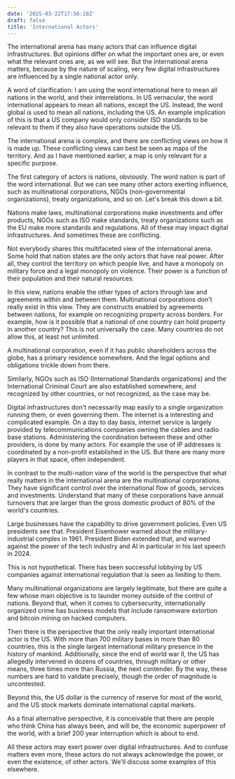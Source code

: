 ```yaml
---
date: '2025-03-22T17:56:28Z'
draft: false
title: 'International Actors'
---
```


The international arena has many actors that can influence digital infrastructures. But opinions differ on what the important ones are, or even what the relevant ones are, as we will see.
But the international arena matters, because 
by the nature of scaling, very few digital infrastructures are influenced by a single national actor only.

A word of clarification: I am using the word international here to mean all nations in the world, and their interrelations.
In US vernacular, the word international appears to mean all nations, except the US.
Instead, the word global is used to mean all nations, including the US.
An example implication of this is that a US company would only consider ISO standards to be relevant to them if they also have operations outside the US.

The international arena is complex, and there are conflicting views on how it is made up.
These conflicting views can best be seen as maps of the territory. And as I have mentioned earlier, a map is only relevant for a specific purpose.

The first category of actors is nations, obviously. The word nation is part of the word international.
But we can see many other actors exerting influence, such as multinational corporations, NGOs (non-governmental organizations), treaty organizations, and so on.
Let's break this down a bit.

Nations make laws, multinational corporations make investments and offer products, NGOs such as ISO make standards, treaty organizations such as the EU make more standards and regulations. All of these may impact digital infrastructures.
And sometimes these are conflicting.

Not everybody shares this multifaceted view of the international arena. Some hold that nation states are the only actors that have real power. After all, they control the territory on which people live, and have a monopoly on military force and a legal monopoly on violence.
Their power is a function of their population and their natural resources.

In this view, nations enable the other types of actors through law and agreements within and between them. Multinational corporations don't really exist in this view. They are constructs enabled by agreements between nations, for example on recognizing property across borders. For example, how is it possible that a national of one country can hold property in another country? This is not universally the case. Many countries do not allow this, at least not unlimited.

A multinational corporation, even if it has public shareholders across the globe, has a primary residence somewhere. And the legal options and obligations trickle down from there.

Similarly, NGOs such as ISO (International Standards organizations) and the International Criminal Court are also established somewhere, and recognized by other countries, or not recognized, as the case may be.

Digital infrastructures don't necessarily map easily to a single organization running them, or even governing them. The internet is a interesting and complicated example. On a day to day basis, internet service is largely provided by telecommunications companies owning the cables and radio base stations. Administering the coordination between these and other providers, is done by many actors. For example the use of IP addresses is coordinated by a non-profit established in the US. But there are many more players in that space, often independent.

In contrast to the multi-nation view of the world is the perspective that what really matters in the international arena are the multinational corporations. They have significant control over the international flow of goods, services and investments. Understand that many of these corporations have annual turnovers that are larger than the gross domestic product of 80% of the world's countries.

Large businesses have the capability to drive government policies. Even US presidents see that. President Eisenhower warned about the military-industrial complex in 1961. President Biden extended that, and warned against the power of the tech industry and AI in particular in his last speech in 2024.

This is not hypothetical. There has been successful lobbying by US companies against international regulation that is seen as limiting to them.

Many multinational organizations are largely legitimate, but there are quite a few whose main objective is to launder money outside of the control of nations. Beyond that, when it comes to cybersecurity, internationally organized crime has business models that include ransomware extortion and bitcoin mining on hacked computers.

Then there is the perspective that the only really important international actor is the US.
With more than 700 military bases in more than 80 countries, this is the single largest international military presence in the history of mankind. Additionally, since the end of world war II, the US has allegedly intervened in dozens of countries, through military or other means, three times more than Russia, the next contender.
By the way, these numbers are hard to validate precisely, though the order of magnitude is uncontested.

Beyond this, the US dollar is the currency of reserve for most of the world, and the US stock markets dominate international capital markets.

As a final alternative perspective, it is conceivable that there are people who think China has always been, and will be, the economic superpower of the world, with a brief 200 year interruption which is about to end.

All these actors may exert power over digital infrastructures.
And to confuse matters even more, these actors do not always acknowledge the power, or even the existence, of other actors.
We'll discuss some examples of this elsewhere.
